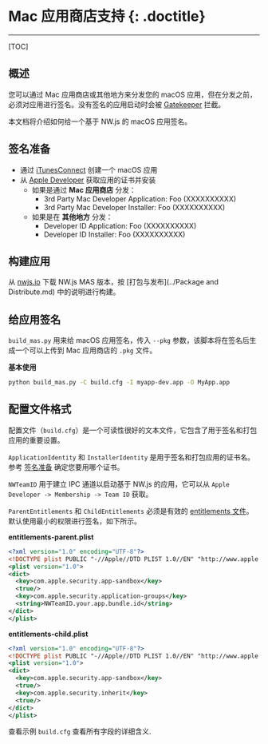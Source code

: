 # Mac 应用商店支持 {: .doctitle}
---

[TOC]

## 概述

您可以通过 Mac 应用商店或其他地方来分发您的 macOS 应用，但在分发之前，必须对应用进行签名。没有签名的应用启动时会被 [Gatekeeper](https://support.apple.com/en-us/HT202491) 拦截。

本文档将介绍如何给一个基于 NW.js 的 macOS 应用签名。

## 签名准备

* 通过 [iTunesConnect](https://itunesconnect.apple.com) 创建一个 macOS 应用
* 从 [Apple Developer](https://developer.apple.com) 获取应用的证书并安装
    - 如果是通过 **Mac 应用商店** 分发：
        + 3rd Party Mac Developer Application: Foo (XXXXXXXXXX)
        + 3rd Party Mac Developer Installer: Foo (XXXXXXXXXX)
    - 如果是在 **其他地方** 分发：
        + Developer ID Application: Foo (XXXXXXXXXX)
        + Developer ID Installer: Foo (XXXXXXXXXX)

## 构建应用

从 [nwjs.io](http://dl.nwjs.io/v0.19.5-mas-beta/) 下载 NW.js MAS 版本，按 [打包与发布](../Package and Distribute.md) 中的说明进行构建。

## 给应用签名

`build_mas.py` 用来给 macOS 应用签名，传入 `--pkg` 参数，该脚本将在签名后生成一个可以上传到 Mac 应用商店的 `.pkg` 文件。

**基本使用**

```bash
python build_mas.py -C build.cfg -I myapp-dev.app -O MyApp.app
```

## 配置文件格式

配置文件（`build.cfg`）是一个可读性很好的文本文件，它包含了用于签名和打包应用的重要设置。

`ApplicationIdentity` 和 `InstallerIdentity` 是用于签名和打包应用的证书名。参考 [签名准备](#签名准备) 确定您要用哪个证书。

`NWTeamID` 用于建立 IPC 通道以启动基于 NW.js 的应用，它可以从 `Apple Developer -> Membership -> Team ID` 获取。

`ParentEntitlements` 和 `ChildEntitlements` 必须是有效的 [entitlements 文件](https://developer.apple.com/library/content/documentation/Miscellaneous/Reference/EntitlementKeyReference/Chapters/AboutEntitlements.html)。默认使用最小的权限进行签名，如下所示。

**entitlements-parent.plist**

```xml
<?xml version="1.0" encoding="UTF-8"?>
<!DOCTYPE plist PUBLIC "-//Apple//DTD PLIST 1.0//EN" "http://www.apple.com/DTDs/PropertyList-1.0.dtd">
<plist version="1.0">
<dict>
  <key>com.apple.security.app-sandbox</key>
  <true/>
  <key>com.apple.security.application-groups</key>
  <string>NWTeamID.your.app.bundle.id</string>
</dict>
</plist>
```

**entitlements-child.plist**

```xml
<?xml version="1.0" encoding="UTF-8"?>
<!DOCTYPE plist PUBLIC "-//Apple//DTD PLIST 1.0//EN" "http://www.apple.com/DTDs/PropertyList-1.0.dtd">
<plist version="1.0">
<dict>
  <key>com.apple.security.app-sandbox</key>
  <true/>
  <key>com.apple.security.inherit</key>
  <true/>
</dict>
</plist>
```

查看示例 `build.cfg` 查看所有字段的详细含义.